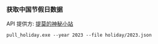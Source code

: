 ### 获取中国节假日数据

API 提供方: [提莫的神秘小站](https://timor.tech/api/holiday/)
```shell
pull_holiday.exe --year 2023 --file holiday/2023.json
```
